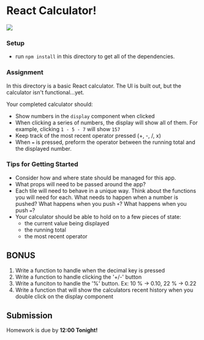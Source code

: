 # React Calculator!

![](https://i.giphy.com/iPw3q8epQcMgw.gif)

### Setup
* run `npm install` in this directory to get all of the dependencies. 

### Assignment
In this directory is a basic React calculator. The UI is built out, but the calculator isn't functional...yet.

Your completed calculator should:
- Show numbers in the `display` component when clicked
- When clicking a series of numbers, the display will show all of them. For example, clicking `1 - 5 - 7` will show `157`
- Keep track of the most recent operator pressed (+, -, /, x)
- When `=` is pressed, preform the operator between the running total and the displayed number.

### Tips for Getting Started
* Consider how and where state should be managed for this app.
* What props will need to be passed around the app? 
* Each tile will need to behave in a unique way. Think about the functions you will need for each. What needs to happen when a number is pushed? What happens when you push `+`? What happens when you push `=`?
* Your calculator should be able to hold on to a few pieces of state: 
    * the current value being displayed
    * the running total
    * the most recent operator

## BONUS
1. Write a function to handle when the decimal key is pressed
1. Write a function to handle clicking the '+/-' button 
2. Write a funciton to handle the '%' button. Ex: 10 % -> 0.10, 22 % -> 0.22
2. Write a function that will show the calculators recent history when you double click on the display component
## Submission

Homework is due by **12:00 Tonight!**
